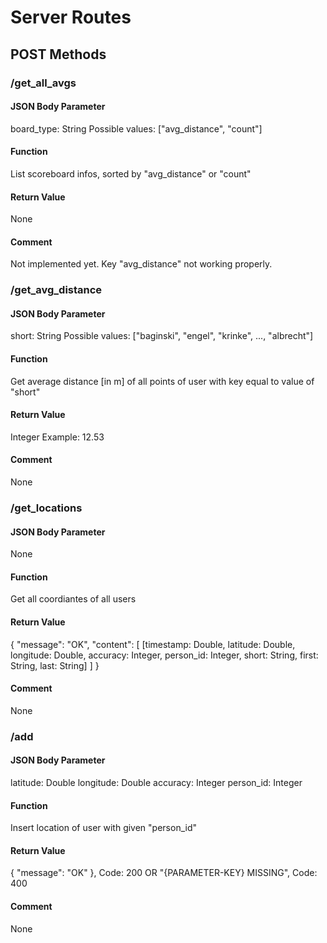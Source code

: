 # Server Routes
## POST Methods

### /get_all_avgs
#### JSON Body Parameter
board_type: String
Possible values: ["avg_distance", "count"]
#### Function
List scoreboard infos, sorted by "avg_distance" or "count"
#### Return Value
None
#### Comment
Not implemented yet.
Key "avg_distance" not working properly.

### /get_avg_distance
#### JSON Body Parameter
short: String
Possible values: ["baginski", "engel", "krinke", ..., "albrecht"]
#### Function
Get average distance [in m] of all points of user with key equal to value of "short"
#### Return Value
Integer
Example: 12.53
#### Comment
None

### /get_locations
#### JSON Body Parameter
None
#### Function
Get all coordiantes of all users
#### Return Value
{
  "message": "OK",
  "content": [
    [timestamp: Double, latitude: Double, longitude: Double, accuracy: Integer, person_id: Integer, short: String, first: String, last: String]
  ]
}
#### Comment
None

### /add
#### JSON Body Parameter
latitude: Double
longitude: Double
accuracy: Integer
person_id: Integer
#### Function
Insert location of user with given "person_id"
#### Return Value
{
  "message": "OK"
}, Code: 200
OR
"{PARAMETER-KEY} MISSING", Code: 400
#### Comment
None

